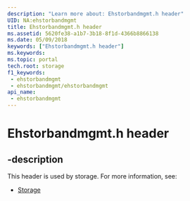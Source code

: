 ```yaml
---
description: "Learn more about: Ehstorbandmgmt.h header"
UID: NA:ehstorbandmgmt
title: Ehstorbandmgmt.h header
ms.assetid: 5620fe38-a1b7-3b18-8f1d-4366b8866138
ms.date: 05/09/2018
keywords: ["Ehstorbandmgmt.h header"]
ms.keywords: 
ms.topic: portal
tech.root: storage
f1_keywords:
 - ehstorbandmgmt
 - ehstorbandmgmt/ehstorbandmgmt
api_name:
 - ehstorbandmgmt
---
```


# Ehstorbandmgmt.h header


## -description

This header is used by storage. For more information, see:

- [Storage](../_storage/index.md)

